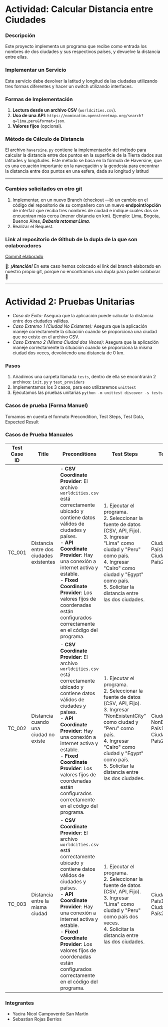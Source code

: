 # Actividad: Calcular Distancia entre Ciudades

### Descripción
Este proyecto implementa un programa que recibe como entrada los nombres de dos ciudades y sus respectivos países, y devuelve la distancia entre ellas.

### Implementar un Servicio
Este servicio debe devolver la latitud y longitud de las ciudades utilizando tres formas diferentes y hacer un switch utilizando interfaces.

### Formas de Implementación

1. **Lectura desde un archivo CSV** (`worldcities.csv`).
2. **Uso de una API**: `https://nominatim.openstreetmap.org/search?q=lima,peru&format=json`.
3. **Valores fijos** (opcional).

### Método de Cálculo de Distancia

El archivo `haversine.py` contiene la implementación del método para calcular la distancia entre dos puntos en la superficie de la Tierra dados sus latitudes y longitudes. Este método se basa en la fórmula de Haversine, que es una ecuación importante en la navegación y la geodesia para encontrar la distancia entre dos puntos en una esfera, dada su longitud y latitud

-----------------------------------------------------------
### Cambios solicitados en otro git  
1. Implementar, en un nuevo Branch (checkout —b) un cambio en el código del repositorio de su compañero con un nuevo **endpoint/opción** de interfaz que reciba tres nombres de ciudad e indique cuales dos se encuentran más cerca (menor distancia en km).
Ejemplo: Lima, Bogota, Buenos Aires, ***Deberia retomar Lima***.
2. Realizar eI Request.
### Link al repositorio de Github de la dupla de la que son colaboradores
[Commit elaborado](https://github.com/YaciraUTEC/Desarrollo_dist/tree/new-feature-branch2)

🚨: ***¡Atención!***  En este caso hemos colocado el link del branch elaborado en nuestro propio git, porque no encontramos una dupla para poder colaborar 🥹

----------------------------------------------------------------------
# Actividad 2: Pruebas Unitarias

* *Caso de Éxito:* Asegura que la aplicación puede calcular la distancia entre dos ciudades válidas.
* *Caso Extremo 1 (Ciudad No Existente):* Asegura que la aplicación maneje correctamente la situación cuando se proporciona una ciudad que no existe en el archivo CSV.
* *Caso Extremo 2 (Misma Ciudad dos Veces):* Asegura que la aplicación maneje correctamente la situación cuando se proporciona la misma ciudad dos veces, devolviendo una distancia de 0 km.

### Pasos
1. Añadimos una carpeta llamada `tests`, dentro de ella se encontrarán 2 archivos: `init.py` y `test_providers`
2. Implementamos los 3 casos, para eso utilizaremos `unittest`
3. Ejecutamos las pruebas unitarias `python -m unittest discover -s tests`

### Casos de prueba (Forma Manuel)
Tomamos en cuenta el formato Precondition, Test Steps, Test Data, Expected Result
### Casos de Prueba Manuales

| Test Case ID | Title                                   | Preconditions                                                                                                                                                      | Test Steps                                                                                                                                                                                                                                                                                   | Test Data                                                        | Expected Result                                                                                       |
|--------------|-----------------------------------------|--------------------------------------------------------------------------------------------------------------------------------------------------------------------|----------------------------------------------------------------------------------------------------------------------------------------------------------------------------------------------------------------------------------------------------------------------------------------------|------------------------------------------------------------------|-------------------------------------------------------------------------------------------------------|
| TC_001       | Distancia entre dos ciudades existentes | - **CSV Coordinate Provider**: El archivo `worldcities.csv` está correctamente ubicado y contiene datos válidos de ciudades y países.<br>- **API Coordinate Provider**: Hay una conexión a internet activa y estable.<br>- **Fixed Coordinate Provider**: Los valores fijos de coordenadas están configurados correctamente en el código del programa.   | 1. Ejecutar el programa.<br>2. Seleccionar la fuente de datos (CSV, API, Fijo).<br>3. Ingresar "Lima" como ciudad y "Peru" como país.<br>4. Ingresar "Cairo" como ciudad y "Egypt" como país.<br>5. Solicitar la distancia entre las dos ciudades.                                           | Ciudad1: Lima<br>País1: Peru<br>Ciudad2: Cairo<br>País2: Egypt   | El programa debería calcular y mostrar la distancia entre Lima y Cairo (aproximadamente 12345 km).                                                               |
| TC_002       | Distancia cuando una ciudad no existe   | - **CSV Coordinate Provider**: El archivo `worldcities.csv` está correctamente ubicado y contiene datos válidos de ciudades y países.<br>- **API Coordinate Provider**: Hay una conexión a internet activa y estable.<br>- **Fixed Coordinate Provider**: Los valores fijos de coordenadas están configurados correctamente en el código del programa.   | 1. Ejecutar el programa.<br>2. Seleccionar la fuente de datos (CSV, API, Fijo).<br>3. Ingresar "NonExistentCity" como ciudad y "Peru" como país.<br>4. Ingresar "Cairo" como ciudad y "Egypt" como país.<br>5. Solicitar la distancia entre las dos ciudades.                                        | Ciudad1: NonExistentCity<br>País1: Peru<br>Ciudad2: Cairo<br>País2: Egypt   | El programa debería lanzar un error indicando que la ciudad "NonExistentCity" no se encuentra.                                                                   |
| TC_003       | Distancia entre la misma ciudad        | - **CSV Coordinate Provider**: El archivo `worldcities.csv` está correctamente ubicado y contiene datos válidos de ciudades y países.<br>- **API Coordinate Provider**: Hay una conexión a internet activa y estable.<br>- **Fixed Coordinate Provider**: Los valores fijos de coordenadas están configurados correctamente en el código del programa.   | 1. Ejecutar el programa.<br>2. Seleccionar la fuente de datos (CSV, API, Fijo).<br>3. Ingresar "Lima" como ciudad y "Peru" como país dos veces.<br>4. Solicitar la distancia entre las dos ciudades.                                           | Ciudad1: Lima<br>País1: Peru<br>Ciudad2: Lima<br>País2: Peru     | El programa debería mostrar una distancia de 0 km.                                                                                                                 |



### Integrantes
- Yacira Nicol Campoverde San Martín
- Sebastian Rojas Berrios
